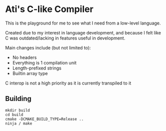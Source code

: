 # Ati's C-like Compiler

This is the playground for me to see what I need from a low-level language.

Created due to my interest in language development, and because I felt like C was outdated/lacking in features useful in development.

Main changes include (but not limited to):

* No headers
* Everything is 1 compilation unit
* Length-prefixed strings
* Builtin array type


C interop is not a high priority as it is currently transpiled to it

## Building

```shell
mkdir build
cd build
cmake -DCMAKE_BUILD_TYPE=Release ..
ninja / make
```
